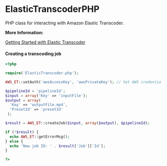 ElasticTranscoderPHP
====================

PHP class for interacting with Amazon Elastic Transcoder.

<strong>More Information:</strong>

<a href="http://docs.aws.amazon.com/elastictranscoder/latest/developerguide/getting-started.html">Getting Started with Elastic Transcoder</a>
#### Creating a transcoding job ###

```php
<?php

require('ElasticTranscoder.php');

AWS_ET::setAuth('awsAccessKey', 'awsPrivateKey'); // Set AWS credentials

$pipelineId = 'pipelineId';
$input = array('Key' => 'inputFile');
$output = array(
  'Key' => 'outputFile.mp4',
  'PresetId' => 'presetId'
 );

$result = AWS_ET::createJob($input, array($output), $pipelineId);

if (!$result) {
  echo AWS_ET::getErrorMsg();
} else {
  echo 'New job ID: ' . $result['Job']['Id'];
}

?>
```